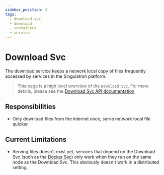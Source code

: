 ```yaml
---
sidebar_position: 9
tags:
  - download-svc
  - download
  - containers
  - service
---
```


# Download Svc

The download service keeps a network local copy of files frequently accessed by services in the Singulatron platform.

> This page is a high level overview of the `Download Svc`. For more details, please see the [Download Svc API documentation](/docs/singulatron/download).

## Responsibilities

- Only download files from the internet once, serve network local file quicker

## Current Limitations

- Serving files doesn't exist yet, services that depend on the Download Svc (such as the [Docker Svc](/docs/services/docker-svc)) only work when they run on the same node as the Download Svc. This obviously doesn't work in a distributed setting.
